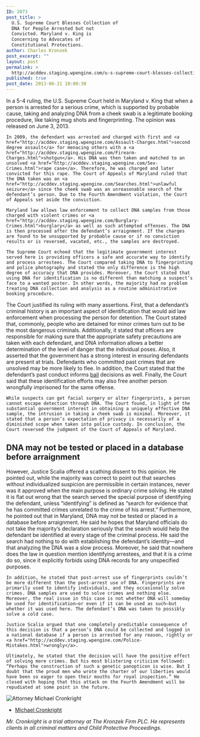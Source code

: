```yaml
---
ID: 2073
post_title: >
  U.S. Supreme Court Blesses Collection of
  DNA for People Arrested but not
  Convicted. Maryland v. King is
  Concerning to Advocates of
  Constitutional Protections.
author: Charles Kronzek
post_excerpt: ""
layout: post
permalink: >
  http://acddev.staging.wpengine.com/u-s-supreme-court-blesses-collection-of-dna-for-people-arrested-but-not-convicted-maryland-v-king-is-concerning-to-advocates-of-constitutional-protections.html
published: true
post_date: 2013-06-21 10:00:30
---
```

In a 5-4 ruling, the U.S. Supreme Court held in Maryland v. King that when a person is arrested for a serious crime, which is supported by probable cause, taking and analyzing DNA from a cheek swab is a legitimate booking procedure, like taking mug shots and fingerprinting. The opinion was released on June 3, 2013.

	In 2009, the defendant was arrested and charged with first and <a href="http://acddev.staging.wpengine.com/Assault-Charges.html">second degree assault</a> for menacing others with a <a href="http://acddev.staging.wpengine.com/Firearm-Charges.html">shotgun</a>. His DNA was then taken and matched to an unsolved <a href="http://acddev.staging.wpengine.com/Sex-Crimes.html">rape case</a>. Therefore, he was charged and later convicted for this rape. The Court of Appeals of Maryland ruled that the DNA taken was an <a href="http://acddev.staging.wpengine.com/Searches.html">unlawful seizure</a> since the cheek swab was an unreasonable search of the defendant’s person. Due to the Fourth Amendment violation, the Court of Appeals set aside the conviction.

	Maryland law allows law enforcement to collect DNA samples from those charged with violent crimes or <a href="http://acddev.staging.wpengine.com/Burglary-Crimes.html">burglary</a> as well as such attempted offenses. The DNA is then processed after the defendant’s arraignment. If the charges are found to be unsupported by probable cause or if no conviction results or is reversed, vacated, etc., the samples are destroyed.

	The Supreme Court echoed that the legitimate government interest served here is providing officers a safe and accurate way to identify and process arrestees. The Court compared taking DNA to fingerprinting and police photography and stated the only difference is the high degree of accuracy that DNA provides. Moreover, the Court stated that using DNA for identification is no different than matching a suspect’s face to a wanted poster. In other words, the majority had no problem treating DNA collection and analysis as a routine administrative booking procedure. 

The Court justified its ruling with many assertions. First, that a defendant’s criminal history is an important aspect of identification that would aid law enforcement when processing the person for detention. The Court stated that, commonly, people who are detained for minor crimes turn out to be the most dangerous criminals. Additionally, it stated that officers are responsible for making sure that the appropriate safety precautions are taken with each defendant, and DNA information allows a better determination of the level of danger that the individual poses. Also, it asserted that the government has a strong interest in ensuring defendants are present at trials. Defendants who committed past crimes that are unsolved may be more likely to flee. In addition, the Court stated that the defendant’s past conduct informs <a href="http://acddev.staging.wpengine.com/Bail-Bonds.html">bail</a> decisions as well. Finally, the Court said that these identification efforts may also free another person wrongfully imprisoned for the same offense. 

	While suspects can get facial surgery or alter fingerprints, a person cannot escape detection through DNA. The Court found, in light of the substantial government interest in obtaining a uniquely effective DNA sample, the intrusion in taking a cheek swab is minimal. Moreover, it stated that a person’s expectation of privacy is necessarily of a diminished scope when taken into police custody. In conclusion, the Court reversed the judgment of the Court of Appeals of Maryland.

<h2>DNA may not be tested or placed in a database before arraignment</h2>

	
However, Justice Scalia offered a scathing dissent to this opinion. He pointed out, while the majority was correct to point out that searches without individualized suspicion are permissible in certain instances, never was it approved when the main purpose is ordinary crime solving. He stated it is flat out wrong that the search served the special purpose of identifying the defendant, unless “identifying” is defined as “search for evidence that he has committed crimes unrelated to the crime of his arrest.” Furthermore, he pointed out that in Maryland, DNA may not be tested or placed in a database before arraignment. He said he hopes that Maryland officials do not take the majority’s declaration seriously that the search would help the defendant be identified at every stage of the criminal process. He said the search had nothing to do with establishing the defendant’s identity—and that analyzing the DNA was a slow process. Moreover, he said that nowhere does the law in question mention identifying arrestees, and that it is a crime do so, since it explicitly forbids using DNA records for any unspecified purposes. 

	In addition, he stated that post-arrest use of fingerprints couldn’t be more different than the post-arrest use of DNA. Fingerprints are primarily used to identify individuals, and they occasionally solve crimes. DNA samples are used to solve crimes and nothing else. Moreover, the real issue in this case is not whether DNA will someday be used for identification—or even if it can be used as such—but whether it was used here. The defendant’s DNA was taken to possibly solve a cold case.

	Justice Scalia argued that one completely predictable consequence of this decision is that a person’s DNA could be collected and logged in a national database if a person is arrested for any reason, rightly or <a href="http://acddev.staging.wpengine.com/Police-Mistakes.html">wrongly</a>. 

	Ultimately, he stated that the decision will have the positive effect of solving more crimes. But his most blistering criticism followed: “Perhaps the construction of such a genetic panopticon is wise. But I doubt that the proud men who wrote the charter of our liberties would have been so eager to open their mouths for royal inspection.” He closed with hoping that this attack on the Fourth Amendment will be repudiated at some point in the future. 


<img src="http://acddev.staging.wpengine.com/images/Cronkright.png" alt="Attorney Michael Cronkright" />

- <a href="http://acddev.staging.wpengine.com/Trial-Attorneys.html#1">Michael Cronkright</a>

<em>Mr. Cronkright is a trial attorney at The Kronzek Firm PLC. He represents clients in all criminal matters and Child Protective Proceedings.</em>